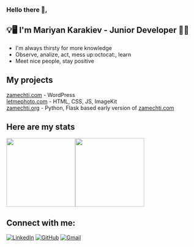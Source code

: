 

### Hello there 👋,




## :bulb::desktop_computer: I'm Mariyan Karakiev - Junior Developer :electric_plug::bulb:

- I'm always thirsty for more knowledge
- Observe, analize, act, mess up:octocat:, learn
- Meet nice people, stay positive

## My projects
<a href="zamechti.com">zamechti.com</a> - WordPress</br>
<a href="letmephoto.com">letmephoto.com</a> - HTML, CSS, JS, ImageKit</br>
<a href="zamechti.org">zamechti.org</a> - Python, Flask based early version of  <a href="zamechti.com">zamechti.com</a>

## Here are my stats
<div style="display: flex; flex-direction: row;" >
 <img align="center" height="180em" src="https://github-readme-stats.vercel.app/api?username=MariyanKarakiev&theme=github_dark&show_icons=true" />
 <img align="center" height="180em" src="https://github-readme-stats.vercel.app/api/top-langs?username=MariyanKarakiev&show_icons=true&theme=github_dark&layout=compact&hide=css"/>
</div>

## Connect with me:

[![LinkedIn](https://img.shields.io/badge/-LinkedIn-0e76a8?style=flat-square&logo=Linkedin&logoColor=white)](https://www.linkedin.com/in/mariyan-karakiev-0b2a241a7)
[![GitHub](https://img.shields.io/badge/-Github-000000?style=flat-square&logo=Github&logoColor=white)](https://github.com/MariyanKarakiev)
[![Gmail](https://img.shields.io/badge/Gmail-D14836?style=flat-square&logo=gmail&logoColor=white)](mailto:mariqnkarakiev@gmail.com)

